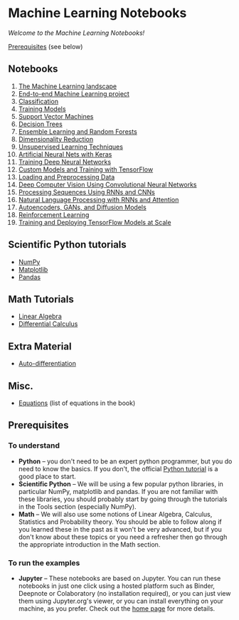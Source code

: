 # Machine Learning Notebooks

*Welcome to the Machine Learning Notebooks!*

[Prerequisites](#Prerequisites) (see below)

## Notebooks
1. [The Machine Learning landscape](01_the_machine_learning_landscape.ipynb)
2. [End-to-end Machine Learning project](02_end_to_end_machine_learning_project.ipynb)
3. [Classification](03_classification.ipynb)
4. [Training Models](04_training_linear_models.ipynb)
5. [Support Vector Machines](05_support_vector_machines.ipynb)
6. [Decision Trees](06_decision_trees.ipynb)
7. [Ensemble Learning and Random Forests](07_ensemble_learning_and_random_forests.ipynb)
8. [Dimensionality Reduction](08_dimensionality_reduction.ipynb)
9. [Unsupervised Learning Techniques](09_unsupervised_learning.ipynb)
10. [Artificial Neural Nets with Keras](10_neural_nets_with_keras.ipynb)
11. [Training Deep Neural Networks](11_training_deep_neural_networks.ipynb)
12. [Custom Models and Training with TensorFlow](12_custom_models_and_training_with_tensorflow.ipynb)
13. [Loading and Preprocessing Data](13_loading_and_preprocessing_data.ipynb)
14. [Deep Computer Vision Using Convolutional Neural Networks](14_deep_computer_vision_with_cnns.ipynb)
15. [Processing Sequences Using RNNs and CNNs](15_processing_sequences_using_rnns_and_cnns.ipynb)
16. [Natural Language Processing with RNNs and Attention](16_nlp_with_rnns_and_attention.ipynb)
17. [Autoencoders, GANs, and Diffusion Models](17_autoencoders_gans_and_diffusion_models.ipynb)
18. [Reinforcement Learning](18_reinforcement_learning.ipynb)
19. [Training and Deploying TensorFlow Models at Scale](19_training_and_deploying_at_scale.ipynb)

## Scientific Python tutorials
* [NumPy](tools_numpy.ipynb)
* [Matplotlib](tools_matplotlib.ipynb)
* [Pandas](tools_pandas.ipynb)

## Math Tutorials
* [Linear Algebra](math_linear_algebra.ipynb)
* [Differential Calculus](math_differential_calculus.ipynb)

## Extra Material
* [Auto-differentiation](extra_autodiff.ipynb)

## Misc.
* [Equations](book_equations.pdf) (list of equations in the book)

## Prerequisites

### To understand
* **Python** – you don't need to be an expert python programmer, but you do need to know the basics. If you don't, the official [Python tutorial](https://docs.python.org/3/tutorial/) is a good place to start.
* **Scientific Python** – We will be using a few popular python libraries, in particular NumPy, matplotlib and pandas. If you are not familiar with these libraries, you should probably start by going through the tutorials in the Tools section (especially NumPy).
* **Math** – We will also use some notions of Linear Algebra, Calculus, Statistics and Probability theory. You should be able to follow along if you learned these in the past as it won't be very advanced, but if you don't know about these topics or you need a refresher then go through the appropriate introduction in the Math section.

### To run the examples
* **Jupyter** – These notebooks are based on Jupyter. You can run these notebooks in just one click using a hosted platform such as Binder, Deepnote or Colaboratory (no installation required), or you can just view them using Jupyter.org's viewer, or you can install everything on your machine, as you prefer. Check out the [home page](https://github.com/ageron/handson-ml3/) for more details.


```python

```
